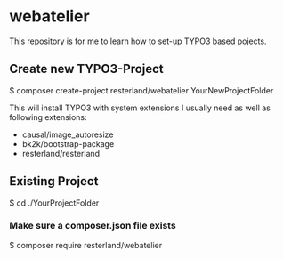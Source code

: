# webatelier

This repository is for me to learn how to set-up TYPO3 based pojects.

## Create new TYPO3-Project

$ composer create-project resterland/webatelier YourNewProjectFolder

This will install TYPO3 with system extensions I usually need
as well as following extensions:
- causal/image_autoresize
- bk2k/bootstrap-package 
- resterland/resterland

## Existing Project

$ cd ./YourProjectFolder

### Make sure a composer.json file exists

$ composer require resterland/webatelier
